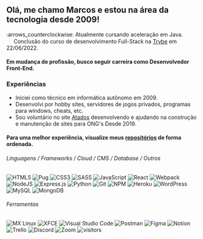 ## Olá, me chamo Marcos e estou na área da tecnologia desde 2009!

<p>:arrows_counterclockwise: Atualmente cursando aceleração em Java.<br />
<img src="https://lojinhatrybe.com/wp-content/uploads/2021/11/61549abf6fb9ca4e2fbc57a7_favicon_ios.png" width="15" height="15" /> Conclusão do curso de desenvolvimento Full-Stack na <a href="https://www.betrybe.com/">Trybe</a> em 22/06/2022.   
</p>


#### Em mudança de profissão, busco seguir carreira como Desenvolvedor Front-End.
    
### Experiências
* Iniciei como técnico em informática autônomo em 2009.
* Desenvolvi por hobby sites, servidores de jogos privados, programas para windows, cheats, etc.
* Sou voluntário no site [Atados](https://www.atados.com.br/) desenvolvendo e ajudando na construção e manutenção de sites para ONG's Desde 2019.

#### Para uma melhor experiência, visualize meus [repositórios](https://github.com/desenvolvedorwebfrontend?tab=repositories&q=&type=&language=&sort=name) de forma ordenada.


###### Linguagens / Frameworks / Cloud / CMS / Database / Outros
![HTML5](https://img.shields.io/badge/html5-%23E34F26.svg?style=flat&logo=html5&logoColor=white)
![Pug](https://img.shields.io/badge/Pug-FFF?style=flat&logo=pug&logoColor=A86454)
![CSS3](https://img.shields.io/badge/css3-%231572B6.svg?style=flat&logo=css3&logoColor=white)
![SASS](https://img.shields.io/badge/SASS-hotpink.svg?style=flat&logo=SASS&logoColor=white)
![JavaScript](https://img.shields.io/badge/javascript-%23323330.svg?style=flat&logo=javascript&logoColor=%23F7DF1E)
![React](https://img.shields.io/badge/react-%2320232a.svg?style=flat&logo=react&logoColor=%2361DAFB)
![Webpack](https://img.shields.io/badge/webpack-%238DD6F9.svg?style=flat&logo=webpack&logoColor=black)
![NodeJS](https://img.shields.io/badge/node.js-6DA55F?style=flat&logo=node.js&logoColor=white)
![Express.js](https://img.shields.io/badge/express.js-%23404d59.svg?style=flat&logo=express&logoColor=%2361DAFB)
![Python](https://img.shields.io/badge/python-3670A0?style=flat&logo=python&logoColor=ffdd54)
![Git](https://img.shields.io/badge/git-%23F05033.svg?style=flat&logo=git&logoColor=white)
![NPM](https://img.shields.io/badge/NPM-%23000000.svg?style=flat&logo=npm&logoColor=white)
![Heroku](https://img.shields.io/badge/heroku-%23430098.svg?style=flat&logo=heroku&logoColor=white)
![WordPress](https://img.shields.io/badge/WordPress-%23117AC9.svg?style=flat&logo=WordPress&logoColor=white)
![MySQL](https://img.shields.io/badge/mysql-%2300f.svg?style=flat&logo=mysql&logoColor=white)
![MongoDB](https://img.shields.io/badge/MongoDB-%234ea94b.svg?style=flat&logo=mongodb&logoColor=white)


###### Ferramentas
![MX Linux](https://img.shields.io/badge/-MX%20Linux-%23000000?style=flat&logo=MXlinux&logoColor=white)
![XFCE](https://img.shields.io/badge/XFCE-%232284F2.svg?style=flat&logo=xfce&logoColor=white)
![Visual Studio Code](https://img.shields.io/badge/Visual%20Studio%20Code-0078d7.svg?style=flat&logo=visual-studio-code&logoColor=white)
![Postman](https://img.shields.io/badge/Postman-FF6C37?style=flat&logo=postman&logoColor=white)
![Figma](https://img.shields.io/badge/figma-%23F24E1E.svg?style=flat&logo=figma&logoColor=white)
![Notion](https://img.shields.io/badge/Notion-%23000000.svg?style=flat&logo=notion&logoColor=white)
![Trello](https://img.shields.io/badge/Trello-%23026AA7.svg?style=flat&logo=Trello&logoColor=white)
![Discord](https://img.shields.io/badge/Discord-%237289DA.svg?style=flat&logo=discord&logoColor=white)
![Zoom](https://img.shields.io/badge/Zoom-2D8CFF?style=flat&logo=zoom&logoColor=white)
![visitors](https://visitor-badge.glitch.me/badge?page_id=MarcosAlbuquerque&left_color=red&right_color=blue)
